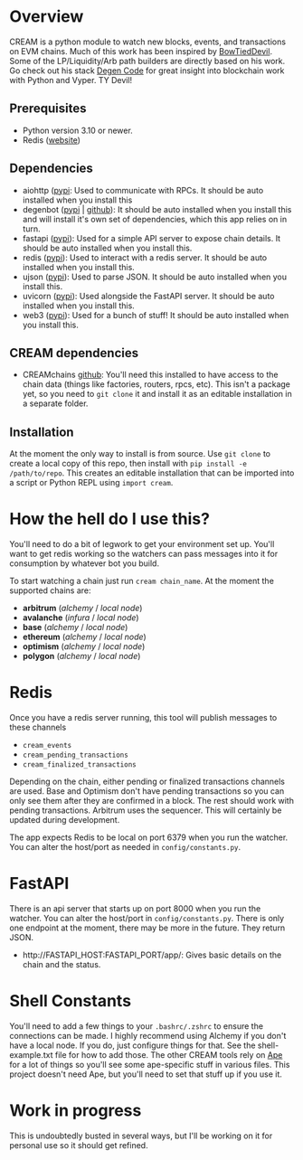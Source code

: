 # Overview
CREAM is a python module to watch new blocks, events, and transactions on EVM chains. Much of this work has been inspired by [BowTiedDevil](https://twitter.com/BowTiedDevil). Some of the LP/Liquidity/Arb path builders are directly based on his work. Go check out his stack [Degen Code](https://www.degencode.com/) for great insight into blockchain work with Python and Vyper. TY Devil!

## Prerequisites
- Python version 3.10 or newer.
- Redis ([website](https://redis.io))

## Dependencies
- aiohttp ([pypi](https://pypi.org/project/aiohttp/): Used to communicate with RPCs. It should be auto installed when you install this
- degenbot ([pypi](https://pypi.org/project/degenbot/) | [github](https://github.com/BowTiedDevil/degenbot)): It should be auto installed when you install this and will install it's own set of dependencies, which this app relies on in turn.
- fastapi ([pypi](https://pypi.org/project/degenbot/)): Used for a simple API server to expose chain details. It should be auto installed when you install this.
- redis ([pypi](https://pypi.org/project/degenbot/)): Used to interact with a redis server. It should be auto installed when you install this.
- ujson ([pypi](https://pypi.org/project/degenbot/)): Used to parse JSON. It should be auto installed when you install this.
- uvicorn ([pypi](https://pypi.org/project/degenbot/)): Used alongside the FastAPI server. It should be auto installed when you install this.
- web3 ([pypi](https://pypi.org/project/web3/)): Used for a bunch of stuff! It should be auto installed when you install this.

## CREAM dependencies
- CREAMchains [github](https://github.com/salparadi/cream-chains): You'll need this installed to have access to the chain data (things like factories, routers, rpcs, etc). This isn't a package yet, so you need to `git clone` it and install it as an editable installation in a separate folder.

## Installation
At the moment the only way to install is from source. Use `git clone` to create a local copy of this repo, then install with `pip install -e /path/to/repo`. This creates an editable installation that can be imported into a script or Python REPL using `import cream`.

# How the hell do I use this?
You'll need to do a bit of legwork to get your environment set up. You'll want to get redis working so the watchers can pass messages into it for consumption by whatever bot you build.

To start watching a chain just run `cream chain_name`. At the moment the supported chains are:

- **arbitrum** (*alchemy* / *local node*)
- **avalanche** (*infura* / *local node*)
- **base** (*alchemy* / *local node*)
- **ethereum** (*alchemy* / *local node*)
- **optimism** (*alchemy* / *local node*)
- **polygon** (*alchemy* / *local node*)

# Redis
Once you have a redis server running, this tool will publish messages to these channels

 - `cream_events`
 - `cream_pending_transactions`
 - `cream_finalized_transactions`

Depending on the chain, either pending or finalized transactions channels are used. Base and Optimism don't have pending transactions so you can only see them after they are confirmed in a block. The rest should work with pending transactions. Arbitrum uses the sequencer. This will certainly be updated during development.

The app expects Redis to be local on port 6379 when you run the watcher. You can alter the host/port as needed in `config/constants.py`. 

# FastAPI
There is an api server that starts up on port 8000 when you run the watcher. You can alter the host/port in `config/constants.py`. There is only one endpoint at the moment, there may be more in the future. They return JSON.

 - http://FASTAPI_HOST:FASTAPI_PORT/app/: Gives basic details on the chain and the status.

# Shell Constants
You'll need to add a few things to your `.bashrc/.zshrc` to ensure the connections can be made. I highly recommend using Alchemy if you don't have a local node. If you do, just configure things for that. See the shell-example.txt file for how to add those. The other CREAM tools rely on [Ape](https://github.com/ApeWorX/ape) for a lot of things so you'll see some ape-specific stuff in various files. This project doesn't need Ape, but you'll need to set that stuff up if you use it.

# Work in progress
This is undoubtedly busted in several ways, but I'll be working on it for personal use so it should get refined.